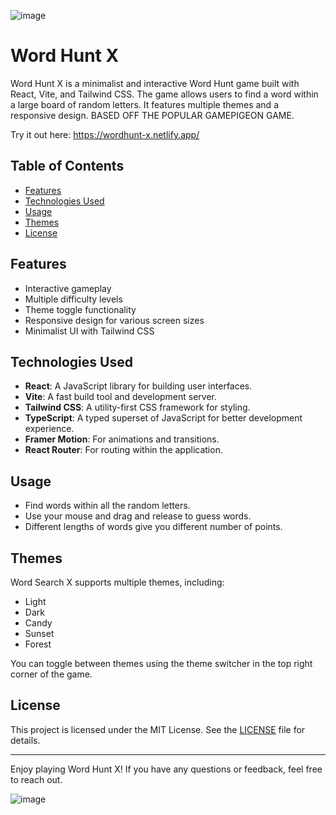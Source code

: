 ![image](https://github.com/user-attachments/assets/faefa2e4-7460-43ff-bfa6-6291c3cfc862)


# Word Hunt X

Word Hunt X is a minimalist and interactive Word Hunt game built with React, Vite, and Tailwind CSS. The game allows users to find a word within a large board of random letters. It features multiple themes and a responsive design. BASED OFF THE POPULAR GAMEPIGEON GAME.

Try it out here: https://wordhunt-x.netlify.app/

## Table of Contents

- [Features](#features)
- [Technologies Used](#technologies-used)
- [Usage](#usage)
- [Themes](#themes)
- [License](#license)

## Features

- Interactive gameplay
- Multiple difficulty levels
- Theme toggle functionality
- Responsive design for various screen sizes
- Minimalist UI with Tailwind CSS

## Technologies Used

- **React**: A JavaScript library for building user interfaces.
- **Vite**: A fast build tool and development server.
- **Tailwind CSS**: A utility-first CSS framework for styling.
- **TypeScript**: A typed superset of JavaScript for better development experience.
- **Framer Motion**: For animations and transitions.
- **React Router**: For routing within the application.

## Usage

- Find words within all the random letters.
- Use your mouse and drag and release to guess words.
- Different lengths of words give you different number of points.

## Themes

Word Search X supports multiple themes, including:

- Light
- Dark
- Candy
- Sunset
- Forest

You can toggle between themes using the theme switcher in the top right corner of the game.

## License

This project is licensed under the MIT License. See the [LICENSE](LICENSE) file for details.

---

Enjoy playing Word Hunt X! If you have any questions or feedback, feel free to reach out.

![image](https://github.com/user-attachments/assets/217bec60-e7d7-4885-bd08-9a270b3fe152)
